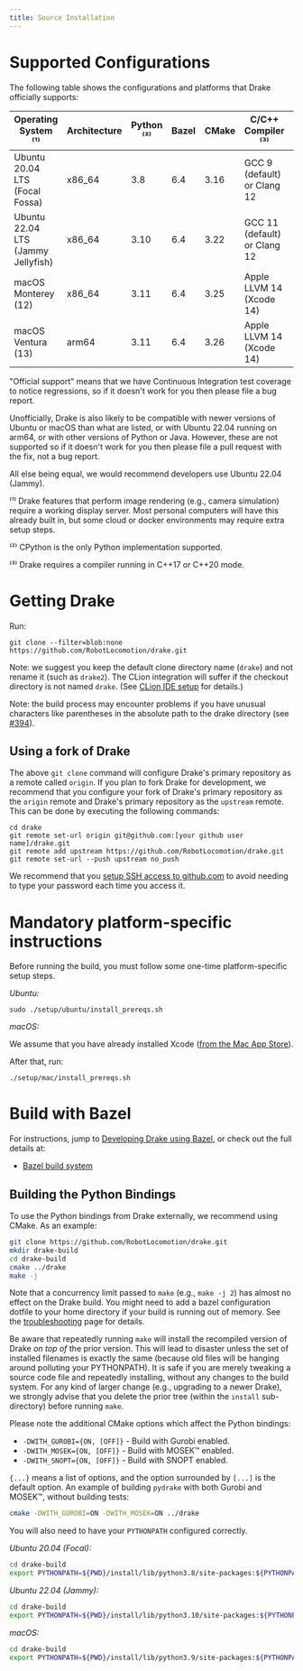 ```yaml
---
title: Source Installation
---
```


# Supported Configurations

The following table shows the configurations and platforms that Drake
officially supports:

<!-- The operating system requirements should match those listed in both the
     root CMakeLists.txt and tools/workspace/os.bzl. -->
<!-- The minimum compiler versions should match those listed in both the root
     CMakeLists.txt and tools/workspace/cc/repository.bzl. -->

| Operating System ⁽¹⁾               | Architecture | Python ⁽²⁾ | Bazel | CMake | C/C++ Compiler ⁽³⁾           | Java                          |
|------------------------------------|--------------|------------|-------|-------|------------------------------|-------------------------------|
| Ubuntu 20.04 LTS (Focal Fossa)     | x86_64       | 3.8        | 6.4   | 3.16  | GCC 9 (default) or Clang 12  | OpenJDK 11                    |
| Ubuntu 22.04 LTS (Jammy Jellyfish) | x86_64       | 3.10       | 6.4   | 3.22  | GCC 11 (default) or Clang 12 | OpenJDK 11                    |
| macOS Monterey (12)                | x86_64       | 3.11       | 6.4   | 3.25  | Apple LLVM 14 (Xcode 14)     | AdoptOpenJDK 16 (HotSpot JVM) |
| macOS Ventura (13)                 | arm64        | 3.11       | 6.4   | 3.26  | Apple LLVM 14 (Xcode 14)     | AdoptOpenJDK 16 (HotSpot JVM) |

"Official support" means that we have Continuous Integration test coverage to
notice regressions, so if it doesn't work for you then please file a bug report.

Unofficially, Drake is also likely to be compatible with newer versions of
Ubuntu or macOS than what are listed, or with Ubuntu 22.04 running on arm64, or
with other versions of Python or Java. However, these are not supported so if it
doesn't work for you then please file a pull request with the fix, not a bug
report.

All else being equal, we would recommend developers use Ubuntu 22.04 (Jammy).

⁽¹⁾ Drake features that perform image rendering (e.g., camera simulation)
require a working display server. Most personal computers will have this
already built in, but some cloud or docker environments may require extra
setup steps.

⁽²⁾ CPython is the only Python implementation supported.

⁽³⁾ Drake requires a compiler running in C++17 or C++20 mode.

# Getting Drake

Run:

```
git clone --filter=blob:none https://github.com/RobotLocomotion/drake.git
```

Note: we suggest you keep the default clone directory name (``drake``) and not
rename it (such as ``drake2``).  The CLion integration will suffer if the
checkout directory is not named ``drake``.  (See [CLion IDE setup](clion.html) for details.)

Note: the build process may encounter problems if you have unusual characters
like parentheses in the absolute path to the drake directory
(see [#394](https://github.com/RobotLocomotion/drake/issues/394)).

## Using a fork of Drake

The above ``git clone`` command will configure Drake's primary repository as a
remote called ``origin``. If you plan to fork Drake for development, we
recommend that you configure your fork of Drake's primary repository as the
``origin`` remote and Drake's primary repository as the ``upstream``
remote. This can be done by executing the following commands:

```
cd drake
git remote set-url origin git@github.com:[your github user name]/drake.git
git remote add upstream https://github.com/RobotLocomotion/drake.git
git remote set-url --push upstream no_push
```

We recommend that you
[setup SSH access to github.com](https://help.github.com/articles/adding-a-new-ssh-key-to-your-github-account/)
to avoid needing to type your password each time you access it.

# Mandatory platform-specific instructions

Before running the build, you must follow some one-time platform-specific
setup steps.

*Ubuntu:*

```
sudo ./setup/ubuntu/install_prereqs.sh
```

*macOS:*

We assume that you have already installed Xcode
([from the Mac App Store](https://itunes.apple.com/us/app/xcode/id497799835)).

After that, run:

```
./setup/mac/install_prereqs.sh
```

# Build with Bazel

For instructions, jump to
[Developing Drake using Bazel](/bazel.html#developing-drake-using-bazel),
or check out the full details at:

* [Bazel build system](/bazel.html)

## Building the Python Bindings

To use the Python bindings from Drake externally, we recommend using CMake.
As an example:

```bash
git clone https://github.com/RobotLocomotion/drake.git
mkdir drake-build
cd drake-build
cmake ../drake
make -j
```

Note that a concurrency limit passed to `make` (e.g., `make -j 2`) has almost no
effect on the Drake build. You might need to add a bazel configuration dotfile
to your home directory if your build is running out of memory. See the
[troubleshooting](/troubleshooting.html#build-oom) page for details.

Be aware that repeatedly running `make` will install the recompiled version of
Drake *on top of* the prior version. This will lead to disaster unless the set
of installed filenames is exactly the same (because old files will be hanging
around polluting your PYTHONPATH). It is safe if you are merely tweaking a
source code file and repeatedly installing, without any changes to the build
system. For any kind of larger change (e.g., upgrading to a newer Drake), we
strongly advise that you delete the prior tree (within the `install`
sub-directory) before running `make`.

Please note the additional CMake options which affect the Python bindings:

* ``-DWITH_GUROBI={ON, [OFF]}`` - Build with Gurobi enabled.
* ``-DWITH_MOSEK={ON, [OFF]}`` - Build with MOSEK™ enabled.
* ``-DWITH_SNOPT={ON, [OFF]}`` - Build with SNOPT enabled.

``{...}`` means a list of options, and the option surrounded by ``[...]`` is
the default option. An example of building ``pydrake`` with both Gurobi and
MOSEK™, without building tests:

```bash
cmake -DWITH_GUROBI=ON -DWITH_MOSEK=ON ../drake
```

You will also need to have your ``PYTHONPATH`` configured correctly.

*Ubuntu 20.04 (Focal):*

```bash
cd drake-build
export PYTHONPATH=${PWD}/install/lib/python3.8/site-packages:${PYTHONPATH}
```

*Ubuntu 22.04 (Jammy):*

```bash
cd drake-build
export PYTHONPATH=${PWD}/install/lib/python3.10/site-packages:${PYTHONPATH}
```

*macOS:*

```bash
cd drake-build
export PYTHONPATH=${PWD}/install/lib/python3.9/site-packages:${PYTHONPATH}
```
